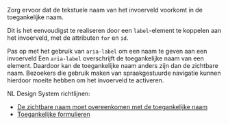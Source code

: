 <!-- @license CC0-1.0 -->

Zorg ervoor dat de tekstuele naam van het invoerveld voorkomt in de toegankelijke naam.

Dit is het eenvoudigst te realiseren door een `label`-element te koppelen aan het invoerveld, met de attributen `for` en `id`.

Pas op met het gebruik van `aria-label` om een naam te geven aan een invoerveld Een `aria-label` overschrijft de toegankelijke naam van een element. Daardoor kan de toegankelijke naam anders zijn dan de zichtbare naam. Bezoekers die gebruik maken van spraakgestuurde navigatie kunnen hierdoor moeite hebben om het invoerveld te activeren.

NL Design System richtlijnen:

- [De zichtbare naam moet overeenkomen met de toegankelijke naam](/richtlijnen/formulieren/labels/zichtbare-naam/)
- [Toegankelijke formulieren](/richtlijnen/formulieren/)

